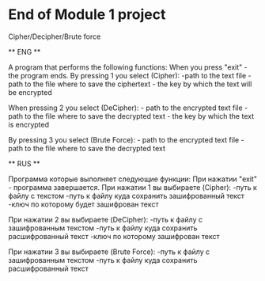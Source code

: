 # End of Module 1 project
Cipher/Decipher/Brute force

** ENG **

A program that performs the following functions:
When you press "exit" - the program ends.
By pressing 1 you select (Cipher):
              -path to the text file
              -path to the file where to save the ciphertext
              - the key by which the text will be encrypted
             
When pressing 2 you select (DeCipher):
              - path to the encrypted text file
              -path to the file where to save the decrypted text
              - the key by which the text is encrypted

By pressing 3 you select (Brute Force):
              - path to the encrypted text file
              -path to the file where to save the decrypted text


** RUS **

Программа которые выполняет следующие функции:
При нажатии "exit" - программа завершается.
При нажатии 1 вы выбираете (Cipher):
              -путь к файлу с текстом
              -путь к файлу куда сохранить зашифрованный текст
              -ключ по которому будет зашифрован текст
             
При нажатии 2 вы выбираете (DeCipher):
              -путь к файлу с  зашифрованным текстом
              -путь к файлу куда сохранить расшифрованный текст
              -ключ по которому зашифрован текст

При нажатии 3 вы выбираете (Brute Force):
              -путь к файлу с зашифрованным текстом
              -путь к файлу куда сохранить расшифрованный текст
             

